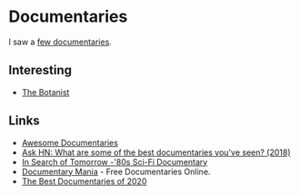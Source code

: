 # Documentaries

I saw a [few documentaries](https://letterboxd.com/nikitavoloboev/films/genre/documentary/).

## Interesting

* [The Botanist](https://www.youtube.com/watch?v=Yv_pJh9hKcA)

## Links

* [Awesome Documentaries](https://github.com/learn-anything/documentaries)
* [Ask HN: What are some of the best documentaries you've seen? \(2018\)](https://news.ycombinator.com/item?id=18085765)
* [In Search of Tomorrow -'80s Sci-Fi Documentary](https://www.kickstarter.com/projects/creatorvc/in-search-of-tomorrow-80s-sci-fi-documentary)
* [Documentary Mania](https://www.documentarymania.com/) - Free Documentaries Online.
* [The Best Documentaries of 2020](https://www.indiewire.com/2020/12/best-documentaries-2020-1234604321/)

